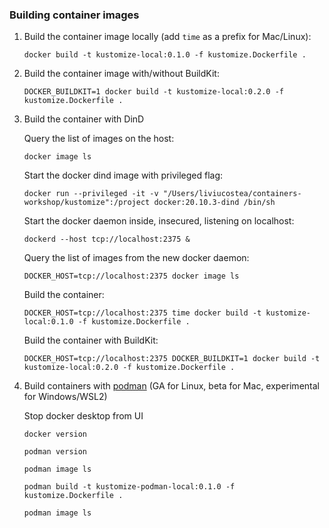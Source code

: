 ### Building container images

1. Build the container image locally (add `time` as a prefix for Mac/Linux):
   
   `docker build -t kustomize-local:0.1.0 -f kustomize.Dockerfile .`

3. Build the container image with/without BuildKit:

    `DOCKER_BUILDKIT=1 docker build -t kustomize-local:0.2.0 -f kustomize.Dockerfile .`

4. Build the container with DinD

      Query the list of images on the host:

      `docker image ls`
   
      Start the docker dind image with privileged flag:

      `docker run --privileged -it -v "/Users/liviucostea/containers-workshop/kustomize":/project docker:20.10.3-dind /bin/sh`

      Start the docker daemon inside, insecured, listening on localhost:

      `dockerd --host tcp://localhost:2375 &`

      Query the list of images from the new docker daemon:

      `DOCKER_HOST=tcp://localhost:2375 docker image ls`

      Build the container:

      `DOCKER_HOST=tcp://localhost:2375 time docker build -t kustomize-local:0.1.0 -f kustomize.Dockerfile .`

      Build the container with BuildKit:

      `DOCKER_HOST=tcp://localhost:2375 DOCKER_BUILDKIT=1 docker build -t kustomize-local:0.2.0 -f kustomize.Dockerfile .`

5. Build containers with [podman](https://podman.io/getting-started/installation) (GA for Linux, beta for Mac, experimental for Windows/WSL2)

      Stop docker desktop from UI

      <!-- `systemctl stop docker`

      `systemctl stop docker.socket` -->

      `docker version`

      `podman version`

      `podman image ls`

      `podman build -t kustomize-podman-local:0.1.0 -f kustomize.Dockerfile .`

      `podman image ls`
      